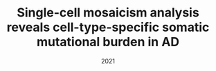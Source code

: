 ---
title: "Single-cell mosaicism analysis reveals cell-type-specific somatic mutational burden in AD"
collection: publications
permalink: /publication/2021-Mosaicism
date: 2021
venue: 'Under review, Nature'
# paperurl: 'https://www.biorxiv.org/content/10.1101/813931v1.full.pdf'
# citation: "Sledzieski, Zhang, Mandoiu, Bansal. TreeFix-TP: Phylogenetic Error-Correction for Infectious Disease Transmission Network Inference. Under review."
---
